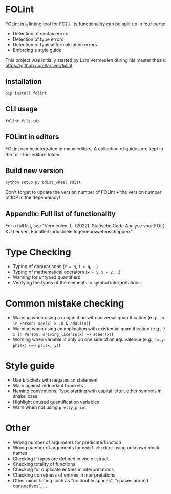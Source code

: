 FOLint 
======

FOLint is a linting tool for [FO(·)](https://fo-dot.readthedocs.io/en/latest/FO-dot.html).
Its functionality can be split up in four parts:

* Detection of syntax errors
* Detection of type errors
* Detection of typical formalization errors
* Enforcing a style guide

This project was initially started by Lars Vermeulen during his master thesis: https://github.com/larsver/folint


Installation
------------

```
pip install folint
```

CLI usage
---------

```
folint file.idp
```

FOLint in editors
-----------------

FOLint can be integrated in many editors. 
A collection of guides are kept in the folint-in-editors folder.


Build new version
-----------------

```
python setup.py bdist_wheel sdist
```

Don't forget to update the version number of FOLint + the version number of IDP in the dependency!


Appendix: Full list of functionality
------------------------------------

For a full list, see "Vermeulen, L. (2022). Statische Code Analyse voor FO(·). KU Leuven. Faculteit Industriële Ingenieurswetenschappen."

Type Checking
=============

* Typing of comparisons (`f = g`, `f > g`, …)
* Typing of mathematical operators (`x + y`, `x - y`, …)
* Warning for untyped quantifiers
* Verifying the types of the elements in symbol interpretations

Common mistake checking
=======================

* Warning when using a conjunction with universal quantification (e.g., `!x in Person: age(x) > 18 & adult(x)`)
* Warning when using an implication with existential quantification (e.g., `?x in Person: driving_license(x) => sober(x)`)
* Worning when variable is only on one side of an equivalence (e.g., `!x,y: phi(x) <=> psi(x, y)`)

Style guide
===========

* Use brackets with negated `in` statement
* Warn against redundant brackets
* Naming conventions: Type starting with capital letter, other symbols in snake_case
* Highlight unused quantification variables
* Warn when not using `pretty_print`

Other
=====

* Wrong number of arguments for predicate/function
* Wrong number of arguments for `model_check` or using unknown block names
* Checking if types are defined in voc or struct
* Checking totality of functions
* Checking for duplicate entries in interpretations
* Checking corretness of entries in interpretations
* Other minor linting such as "no double spaces", "spaces around connectives", ...
